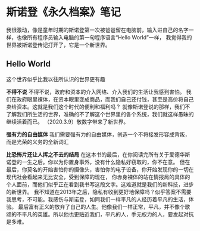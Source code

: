 # 斯诺登《永久档案》笔记
我很激动，像是童年时期的斯诺登第一次被爸爸留在电脑前，输入进自己的名字一样，也像所有程序员输入电脑的第一句程序语言“Hello World”一样，
我觉得我的世界被斯诺登传记打开了，它是一个新世界。

## Hello World
这个世界似乎比我以往所认识的世界更有趣

**不得不说**
	不得不说，政府和资本的介入网络、介入我们的生活让我感到害怕。
  我们在政府眼里裸体，在资本眼里变成商品，而我们自己还付钱，甚至是高价将自己卖给资本。这就是我们这个时代的便利和福利吗？
  就像斯诺登说的那样，我们不了解我们所生活的世界，准确的不了解这个世界里的各个系统，我们就这样愚昧的继续活着而已。
  （2020.3.9）敬数字带来了新世界。

**强有力的自由媒体**
我们需要强有力的自由媒体，创造一个不将接发形容成背叛，而是光荣的义务的全新词汇

**比恐怖片还让人挥之不去的结局**
在这本书的最后，在你阅读完所有关于爱德华斯诺登的一生之后。你以为你置身事外，没有什么隐私好窃取的，你不在意。
但在最后，你莫名的开始害怕你的摄像头，害怕你的电子设备，你开始发现你的一切在现代社会看起来无比安全，受到保障的现在，
你赤身裸体的站在情报局的具体的个人面前，而他们似乎正在看到我书写这段文字。这难道就是我们的新科技，进步的新世界。
我不知道在2013年之后，隐私有收到更好地保障吗？似乎答案不需要我思考，不可能。我感伤与斯诺登，如同我们一样平凡的人经历着平凡的生活，体验。
最后富有正义的放弃了自己的人生。他像我们一样正常，平凡，并不像个歌颂的不平凡的英雄。所以他也更贴近我们，平凡的人，手无权力的人，要发起对抗是多难。
